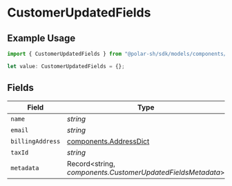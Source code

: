 # CustomerUpdatedFields

## Example Usage

```typescript
import { CustomerUpdatedFields } from "@polar-sh/sdk/models/components/customerupdatedfields.js";

let value: CustomerUpdatedFields = {};
```

## Fields

| Field                                                            | Type                                                             | Required                                                         | Description                                                      |
| ---------------------------------------------------------------- | ---------------------------------------------------------------- | ---------------------------------------------------------------- | ---------------------------------------------------------------- |
| `name`                                                           | *string*                                                         | :heavy_minus_sign:                                               | N/A                                                              |
| `email`                                                          | *string*                                                         | :heavy_minus_sign:                                               | N/A                                                              |
| `billingAddress`                                                 | [components.AddressDict](../../models/components/addressdict.md) | :heavy_minus_sign:                                               | N/A                                                              |
| `taxId`                                                          | *string*                                                         | :heavy_minus_sign:                                               | N/A                                                              |
| `metadata`                                                       | Record<string, *components.CustomerUpdatedFieldsMetadata*>       | :heavy_minus_sign:                                               | N/A                                                              |